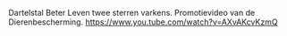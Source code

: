 Dartelstal Beter Leven twee sterren varkens. Promotievideo van de Dierenbescherming. https://www.you.tube.com/watch?v=AXvAKcvKzmQ

